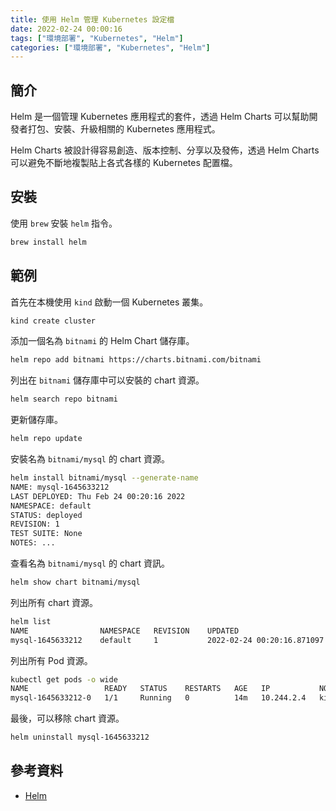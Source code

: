 ```yaml
---
title: 使用 Helm 管理 Kubernetes 設定檔
date: 2022-02-24 00:00:16
tags: ["環境部署", "Kubernetes", "Helm"]
categories: ["環境部署", "Kubernetes", "Helm"]
---
```


## 簡介

Helm 是一個管理 Kubernetes 應用程式的套件，透過 Helm Charts 可以幫助開發者打包、安裝、升級相關的 Kubernetes 應用程式。

Helm Charts 被設計得容易創造、版本控制、分享以及發佈，透過 Helm Charts 可以避免不斷地複製貼上各式各樣的 Kubernetes 配置檔。

## 安裝

使用 `brew` 安裝 `helm` 指令。

```bash
brew install helm
```

## 範例

首先在本機使用 `kind` 啟動一個 Kubernetes 叢集。

```bash
kind create cluster
```

添加一個名為 `bitnami` 的 Helm Chart 儲存庫。

```bash
helm repo add bitnami https://charts.bitnami.com/bitnami
```

列出在 `bitnami` 儲存庫中可以安裝的 chart 資源。

```bash
helm search repo bitnami
```

更新儲存庫。

```bash
helm repo update
```

安裝名為 `bitnami/mysql` 的 chart 資源。

```bash
helm install bitnami/mysql --generate-name
NAME: mysql-1645633212
LAST DEPLOYED: Thu Feb 24 00:20:16 2022
NAMESPACE: default
STATUS: deployed
REVISION: 1
TEST SUITE: None
NOTES: ...
```

查看名為 `bitnami/mysql` 的 chart 資訊。

```bash
helm show chart bitnami/mysql
```

列出所有 chart 資源。

```bash
helm list
NAME            	NAMESPACE	REVISION	UPDATED                             	STATUS  	CHART       	APP VERSION
mysql-1645633212	default  	1       	2022-02-24 00:20:16.871097 +0800 CST	deployed	mysql-8.8.25	8.0.28
```

列出所有 Pod 資源。

```bash
kubectl get pods -o wide
NAME                 READY   STATUS    RESTARTS   AGE   IP           NODE          NOMINATED NODE   READINESS GATES
mysql-1645633212-0   1/1     Running   0          14m   10.244.2.4   kind-worker   <none>           <none>
```

最後，可以移除 chart 資源。

```bash
helm uninstall mysql-1645633212
```

## 參考資料

- [Helm](https://helm.sh/docs/)
